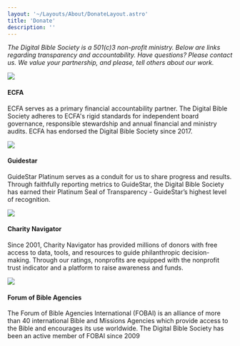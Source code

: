 ```yaml
---
layout: '~/Layouts/About/DonateLayout.astro'
title: 'Donate'
description: ''
---
```


*The Digital Bible Society is a 501(c)3 non-profit ministry. Below are links regarding transparency and accountability. Have questions? Please contact us. We value your partnership, and please, tell others about our work.*


<img src="/img/logo/ecfa.svg" class="w-24 h-16 float-left mr-4" />

#### ECFA
ECFA serves as a primary financial accountability partner. The Digital Bible Society adheres to ECFA's rigid standards for independent board governance, responsible stewardship and annual financial and ministry audits. ECFA has endorsed the Digital Bible Society since 2017.

<img src="/img/logo/guidestar_plat.svg" class="w-24 h-16 float-left mr-4" />

#### Guidestar
GuideStar Platinum serves as a conduit for us to share progress and results. Through faithfully reporting metrics to GuideStar, the Digital Bible Society has earned their Platinum Seal of Transparency - GuideStar’s highest level of recognition.

<img src="/img/logo/charity-navigator.svg" class="w-24 h-16 float-left mr-4" />

#### Charity Navigator
Since 2001, Charity Navigator has provided millions of donors with free access to data, tools, and resources to guide philanthropic decision-making. Through our ratings, nonprofits are equipped with the nonprofit trust indicator and a platform to raise awareness and funds.

<img src="/img/logo/fobai_logo.svg" class="w-24 h-16 float-left mr-4" />

#### Forum of Bible Agencies
The Forum of Bible Agencies International (FOBAI) is an alliance of more than 40 international Bible and Missions Agencies which provide access to the Bible and encourages its use worldwide. The Digital Bible Society has been an active member of FOBAI since 2009